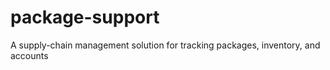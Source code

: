 # package-support
A supply-chain management solution for tracking packages, inventory, and accounts
